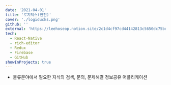 ```yaml
---
date: '2021-04-01'
title: '로지덕스(한진)'
cover: './logiducks.png'
github: ''
external: 'https://leehoseop.notion.site/2c1d4cf97cd44142813c5650dc75bd74'
tech:
  - React-Native
  - rich-editor
  - Redux
  - Firebase
  - GitHub
showInProjects: true
---
```


- 물류분야에서 필요한 지식의 검색, 문의, 문제해결 정보공유 어플리케이션
